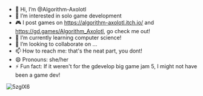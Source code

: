 - 👋 Hi, I’m @Algorithm-Axolotl
- 👀 I’m interested in solo game development
- 🎮 I post games on https://algorithm-axolotl.itch.io/ and https://gd.games/Algorithm_Axolotl, go check me out!
- 🌱 I’m currently learning computer science! 
- 💞️ I’m looking to collaborate on ...
- 📫 How to reach me: that's the neat part, you dont!
- 😄 Pronouns: she/her
- ⚡ Fun fact: If it weren't for the gdevelop big game jam 5, I might not have been a game dev!

![5zglX6](https://github.com/user-attachments/assets/2ce9bfd6-b936-4a38-9543-109fc71b15f4)

<!---
Algorithm-Axolotl/Algorithm-Axolotl is a ✨ special ✨ repository because its `README.md` (this file) appears on your GitHub profile.
You can click the Preview link to take a look at your changes.
--->
